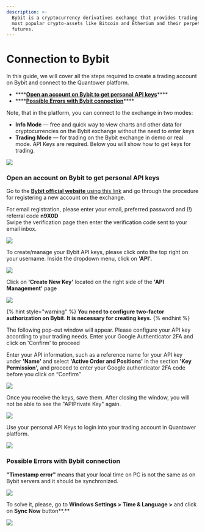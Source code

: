 ```yaml
---
description: >-
  Bybit is a cryptocurrency derivatives exchange that provides trading on the
  most popular crypto-assets like Bitcoin and Etherium and their perpetual
  futures.
---
```


# Connection to Bybit

In this guide, we will cover all the steps required to create a trading account on Bybit and connect to the Quantower platform.

* \*\*\*\*[**Open an account on Bybit to get personal API keys**](connection-to-bybit.md#open-an-account-on-bybit-to-get-personal-api-keys)\*\*\*\*
* \*\*\*\*[**Possible Errors with Bybit connection**](connection-to-bybit.md#possible-errors-with-bybit-connection)\*\*\*\*

Note, that in the platform, you can connect to the exchange in two modes:

* **Info Mode** — free and quick way to view charts and other data for cryptocurrencies on the Bybit exchange without the need to enter keys
* **Trading Mode** — for trading on the Bybit exchange in demo or real mode. API Keys are required. Below you will show how to get keys for trading.

![](../.gitbook/assets/bybit-modes.gif)

### Open an account on Bybit to get personal API keys

Go to the [**Bybit official website** using this link](https://www.bybit.com/en-US/invite?ref=n9X0D) and go through the procedure for registering a new account on the exchange.

For email registration, please enter your email, preferred password and \(!\) referral code **n9X0D**   
Swipe the verification page then enter the verification code sent to your email inbox.

![](../.gitbook/assets/image%20%2882%29.png)

To create/manage your Bybit API keys, please click onto the top right on your username. Inside the dropdown menu, click on **'API'.**

![](../.gitbook/assets/image%20%2883%29.png)

Click on **'Create New Key'** located on the right side of the **'API Management'** page

![](../.gitbook/assets/image%20%2886%29.png)

{% hint style="warning" %}
 **You need to configure two-factor authorization on Bybit. It is necessary for creating keys.**
{% endhint %}

The following pop-out window will appear. Please configure your API key according to your trading needs. Enter your Google Authenticator 2FA and click on 'Confirm' to proceed

Enter your API information, such as a reference name for your API key under **'Name'** and select **'Active Order and Positions'** in the section **'Key Permission',** and proceed to enter your Google authenticator 2FA code before you click on “Confirm”

![](../.gitbook/assets/image%20%2885%29.png)

Once you receive the keys, save them. After closing the window, you will not be able to see the "APIPrivate Key" again.

![](../.gitbook/assets/image%20%2884%29.png)

Use your personal API Keys to login into your trading account in Quantower platform.

![](../.gitbook/assets/bybit-connected.gif)

### Possible Errors with Bybit connection

**"Timestamp error"** means that your local time on PC is not the same as on Bybit servers and it should be synchronized.

![](../.gitbook/assets/image%20%2881%29.png)

To solve it, please, go to **Windows Settings &gt; Time & Language &gt;** and click on **Sync Now** button**.**

![](../.gitbook/assets/image%20%2892%29.png)



